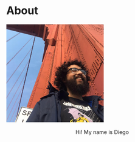 # About

<img src="images/me.jpg" style="width:256px;height:256px;">

<p style="text-align: center;">Hi! My name is Diego</p>